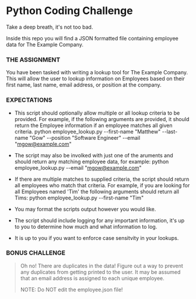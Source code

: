 # Python Coding Challenge
Take a deep breath, it's not too bad.

Inside this repo you will find a JSON formatted file containing employee data for The Example Company.

### THE ASSIGNMENT
You have been tasked with writing a lookup tool for The Example Company.
This will allow the user to lookup information on Employees based on their first name, last name, email address, or position at the company.

### EXPECTATIONS
- This script should optionally allow multiple or all lookup criteria to be provided.
For example, if the following arguments are provided, it should return the Employee information if an employee matches all given criteria. 
python employee_lookup.py --first-name "Matthew" --last-name "Gow" --position "Software Engineer" --email "mgow@example.com"

- The script may also be involked with just one of the aruments and should return any matching employee data, for example:
python employee_lookup.py --email "mgow@example.com"

- If there are multiple matches to supplied criteria, the script should return all employees who match that criteria.
For example, if you are looking for all Employees named 'Tim' the following arguments should return all Tims:
python employee_lookup.py --first-name "Tim"

- You may format the scripts output however you would like.

- The script should include logging for any important information, it's up to you to determine how much and what information to log.

- It is up to you if you want to enforce case sensitvity in your lookups.

### BONUS CHALLENGE
>Oh no! There are duplicates in the data! 
Figure out a way to prevent any duplicates from getting printed to the user.
It may be assumed that an email address is assigned to each unique employee.
>  
>NOTE: Do NOT edit the employee.json file!
